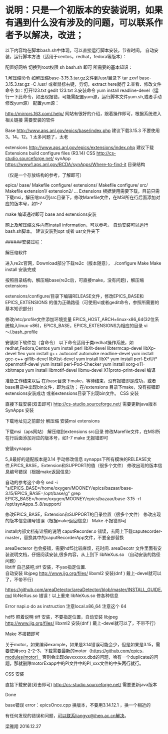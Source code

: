 # 说明：只是一个初版本的安装说明，如果有遇到什么没有涉及的问题，可以联系作者予以解决，改进；

以下内容均在脚本bash.sh中体现，可以直接运行脚本安装，节省时间。 自动安装，运行脚本方法（适用于centos，redhat，fedora等版本）：

配置好网络 切换到root权限 sh bash.sh 即可 所需要的基本知识：

1.解压缩命令 如解压缩base-3.15.3.tar.gz文件到/usr/目录下 tar zxvf base-3.15.3.tar.gz –C /usr/ 或者鼠标右键，剪切，extract here就行
2.查看、修改文件命令 如：打开123.txt gedit 123.txt
3.安装命令 yum install readline-devel（运行一下此命令，如出现报错，可能需配置yum源，运行脚本文件yum.sh,或者手动修改yum源）
配置yum源：

http://mirrors.163.com/.help/ 网站有很好的介绍，跟着操作即可，根据系统进入相关链接 需要安装的软件

Base http://www.aps.anl.gov/epics/base/index.php 建议下载3.15.3 不要使用3。14。12。1 太多问题了，太老

extensions http://www.aps.anl.gov/epics/extensions/index.php 建议下载Extensions build configure files (R3.14)
CSS http://cs-studio.sourceforge.net/
synApp https://www1.aps.anl.gov/BCDA/synApps/Where-to-find-it
目录结构

（仅是一个存放结构的参考，了解即可）

epics/
    base/
        Makefile
        configure/
    extensions/
        Makefile
        configure/
        src/
            Makefile
            extension1/
            extension2/
            ...
Extensions 根据使用需要下载，目前只需下载msi，解压缩msi到src目录下，修改Marefile文件，在MSI所在行后面添加对应的版本号，如1-7

make 编译通过即可 base and extensions安装

网上及解压缩文件内有install information，可以参考。 自动安装可以运行bash.sh脚本。 建议安装到opt 或者 usr文件夹下

######安装过程：

解压缩软件

进入re2c官网，Download部分下载re2c（版本随意）， ./configure Make Make install 安装完成 

按照目录结构，解压缩base(re2c后，可直接make，没有问题)，解压缩extensions

extensions/configure/目录下编辑RELEASE文件，修改EPICS_BASE和EPICS_EXTENSIONS 的值为正确路径（可使用vi或者gedit命令，参照所需要的基本知识部分）

修改/etc/profile文件添加环境变量 EPICS_HOST_ARCH=linux-x86_64(32位系统输入linux-x86)，EPICS_BASE，EPICS_EXTENSIONS为相应的目录
vi ～/.bash_profile

安装如下软件包（含命令）
以下命令适用于类redhat操作系统，如redhat,Fedora,Centos
yum install perl libXt-devel libtermcap-devel libXp-devel flex yum install g++ autoconf automake readline-devel yum install gcc-c++ giflib-devel libXtst-devel yum install libX* yum install perl-ExtUt* openmotif-devel yum install perl-Pod-Checker yum install xorg-x11-xbitmaps yum install libmotif-devel libmu-devel X11proto-print-devel 编译

准备工作结束以后 在/base目录下make，等待结束，没有报错即是成功，或者base目录中出现bin文件，即为成功； 在/extensions 目录下make，没有报错即extensions安装成功 或者extensions目录下出现bin文件。 CSS 安装

直接下载安装(双击即可) http://cs-studio.sourceforge.net/ 需要更新java版本 SynApps 安装

下载地址见之前部分 解压缩 安装msi extensions

下载msi（aps网站） 解压缩到extensions src目录 修改Marefile文件，在MSI所在行后面添加对应的版本号，如1-7 make 无报错即可



安装synapps

5_8最好的适配版本是3.14
手动修改信息 synapps下所有模块的RELEASE文件,EPICS_BASE，Extension和SUPPORT的值（很多个文件） 修改出现的版本信息编号错误（根据make返回信息）

自动的参考这个命令 sed -i "s/EPICS_BASE=\/home\/oxygen\/MOONEY\/epics\/bazaar\/base-3.15/EPICS_BASE=\/opt\/base/g" grep EPICS_BASE=/home/oxygen/MOONEY/epics/bazaar/base-3.15 -rl /opt/synApps_5_8/support/

修改EPICS_BASE，Extension和SUPPORT的目录位置（很多个文件）
修改出现的版本信息编号错误（根据make返回信息）
Make 不报错即可


install内部文档有详细的说明 caputRecorder.o 错误，去网上下载caputecorder-master，替换其中的caputRecorderApp文件，不要全部替换

areaDecteror 也会报错，需要hdf5比较麻烦，花时间. areaDecotr 文件里面有安装说明文档，仔细阅读安装,很多内容，从上到下 libNeXus.so （自动安装的路径问题） .  
libtiff 自己装吧,tiff 安装，不yao指定位置.  
自动安装 libjpeg http://www.ijg.org/files/ libxml2 安装(dnf ) 戴上-devel就可以了，不带不行）

https://github.com/areaDetector/areaDetector/blob/master/INSTALL_GUIDE.md libNeXus.so 错误！以上重来 libNeXus.so 修各种信息

Error napi.o do as instruction 注意local.x86_64 注意这个 64

hdf5 照着说明 tiff 安装，不要指定位置，自动安装 libjpeg http://www.ijg.org/files/ libxml2 安装(dnf ) 戴上-devel就可以了，不带不行）

Make 不报错即可

关于motor，如果编译example，如果是3.14错误可能会少，但是如果是3.15，需要使用seq-2-2-3，下载需要最新的motor（https://github.com/epics-modules/motor）
否则会出现devxxxxxx.dbd的问题，哈有一个duplicate的问题，那就删除motorExapp中的PI文件中的PI_xxx文件的中头两行就行。



CSS 安装

直接下载安装(双击即可) http://cs-studio.sourceforge.net/ 需要更新java版本

Done


base错误
error：epicsOnce.cpp   换版本，不要用3.14.12.1 ，换一个相近的

有任何发现的错误和问题，可以联系liangyx@ihep.ac.cn解决。

梁雅翔 2016.12.27
